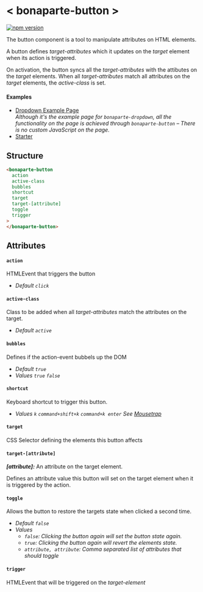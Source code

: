 # < bonaparte-button >

[![npm version](https://badge.fury.io/js/bonaparte-button.svg)](http://badge.fury.io/js/bonaparte-button)

The button component is a tool to manipulate attributes on HTML elements.

A button defines _target-attributes_ which it updates on the _target_ element when its action is triggered.

On activation, the button syncs all the _target-attributes_ with the attibutes on the _target_ elements. When all _target-attributes_ match all attributes on the _target_ elements, the *active-class* is set.

#### Examples

- [Dropdown Example Page](http://bonaparte.github.io/bonaparte/packages/bonaparte-dropdown/examples/index.html)<br>_Although it's the example page for `bonaparte-dropdown`, all the functionality on the page is achieved through `bonaparte-button` – There is no custom JavaScript on the page._
- [Starter](http://bonaparte.github.io/starter-vanilla)


## Structure

```html
<bonaparte-button
  action
  active-class
  bubbles
  shortcut
  target
  target-[attribute]
  toggle
  trigger
>
</bonaparte-button>
```
## Attributes

#### `action`
HTMLEvent that triggers the button<br>
- _Default `click`_

#### `active-class`
Class to be added when all _target-attributes_ match the attributes on the target.
- _Default `active`_

#### `bubbles`
Defines if the action-event bubbels up the DOM
- _Default `true`_
- _Values `true` `false`_

#### `shortcut`
Keyboard shortcut to trigger this button.
- _Values `k` `command+shift+k` `command+k enter` See [Mousetrap](https://craig.is/killing/mice)_

#### `target`
CSS Selector defining the elements this button affects

#### `target-[attribute]`
___[attribute]:___ An attribute on the target element.

Defines an attribute value this button will set on the target element when it is triggered by the action.

#### `toggle`
Allows the button to restore the targets state when clicked a second time.
- _Default `false`_
- _Values_
  - _`false`: Clicking the button again will set the button state again._
  - _`true`: Clicking the button again will revert the elements state._
  - _`attribute, attribute`: Comma separated list of attributes that should toggle_

#### `trigger`
HTMLEvent that will be triggered on the _target-element_

